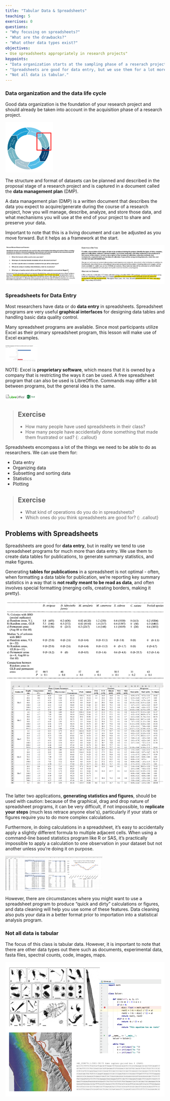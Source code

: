 ```yaml
---
title: "Tabular Data & Spreadsheets"
teaching: 5
exercises: 0
questions:
- "Why focusing on spreadsheets?"
- "What are the drawbacks?"
- "What other data types exist?"
objectives:
- Use spreadsheets appropriately in research projects"
keypoints:
- "Data organization starts at the sampling phase of a reserach project."
- "Spreadsheets are good for data entry, but we use them for a lot more like formatting tables for publication and figures."
- "Not all data is tabular."
---
```


### Data organization and the data life cycle

Good data organization is the foundation of your research project and should already be taken into account in the acquisition phase of a research project. 

<img src="../fig/data-life-cycle-acquisition.png" alt="data-life-cycle-acquisition" style="width:30%;" />

The structure and format of datasets can be planned and described in the proposal stage of a research project and is captured in a document called the **data management plan** (DMP).

A data management plan (DMP) is a written document that describes the  data you expect to acquire/generate during the course of a research  project, how you will manage, describe, analyze, and store those data, and what mechanisms you will use at the end of your project to share and preserve your data.

Important to note that this is a living document and can be adjusted as you move forward. But it helps as a framework at the start. 

![dmp-data-organization](../fig/dmp-data-organization.png)

### Spreadsheets for Data Entry

Most researchers have data or do **data entry** in spreadsheets. Spreadsheet programs are very useful **graphical interfaces** for designing data tables and handling basic data quality control. 

Many spreadsheet programs are available. Since most participants utilize Excel as their primary spreadsheet program, this lesson will make use of Excel examples.

<img src="../fig/survey-results-tools.png" alt="data-types" style="zoom:10%;" />



NOTE: Excel is **proprietary software**, which means that it is owned by a company that is restricting the ways it can be used. A free spreadsheet program that can also be used is LibreOffice. Commands may differ a bit between programs, but the general idea is the same.



<img src="../fig/libreoffice-excel.png" alt="data-types" style="zoom:10%;" />





> ## Exercise
> - How many people have used spreadsheets in their class?
> - How many people have accidentally done something that made them frustrated or sad?
> {: .callout}



Spreadsheets encompass a lot of the things we need to be able to do as researchers. We can use them for:

- Data entry
- Organizing data
- Subsetting and sorting data
- Statistics
- Plotting

> ## Exercise
> - What kind of operations do you do in spreadsheets?
> - Which ones do you think spreadsheets are good for?
> {: .callout}



## Problems with Spreadsheets

Spreadsheets are good for **data entry**, but in reality we tend to use spreadsheet programs for much more than data entry. We use them to create data tables for publications, to generate summary statistics, and make figures.

Generating **tables for publications** in a spreadsheet is not optimal - often, when formatting a data table for publication, we’re reporting key summary statistics in a way that is **not really meant to be read as data**, and often involves special formatting (merging cells, creating borders, making it pretty). 

![publication-layout](../fig/layout-publication.png)

The latter two applications, **generating statistics and figures**, should be used with caution: because of the graphical, drag and drop nature of spreadsheet programs, it can be very difficult, if not impossible, to **replicate your steps** (much less retrace anyone else's), particularly if your stats or figures require you to do more complex calculations. 

Furthermore, in doing calculations in a spreadsheet, it’s easy to accidentally apply a slightly different formula to multiple adjacent cells. When using a  command-line based statistics program like R or SAS, it’s practically impossible to apply a calculation to one observation in your  dataset but not another unless you’re doing it on purpose. 

<img src="../fig/data-table-analysis.png" alt="datatable-figure" style="zoom:30%;" />

However, there are circumstances where you might want to use a spreadsheet program to produce “quick and dirty” calculations or figures, and data cleaning will help you use some of these features. Data cleaning also puts your data in a better format prior to importation into a statistical analysis program. 

### Not all data is tabular

The focus of this class is tabular data. However, it is important to note that there are other data types out there such as documents, experimental data, fasta files, spectral counts, code, images, maps. 

<img src="../fig/other-data-types.png" alt="data-types" style="zoom:0%;" />







